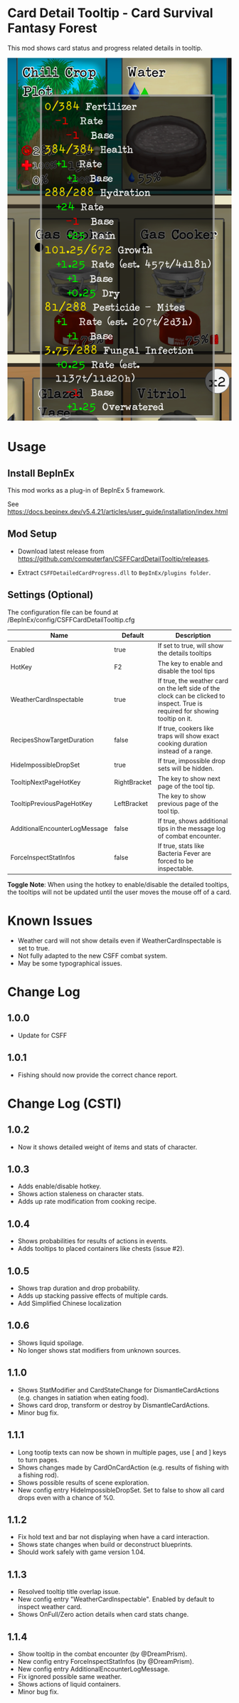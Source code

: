 # Card Detail Tooltip - Card Survival Fantasy Forest

This mod shows card status and progress related details in tooltip.

![Preview](pic/screenshot1.png)

# Usage

## Install BepInEx

This mod works as a plug-in of BepInEx 5 framework.

See <https://docs.bepinex.dev/v5.4.21/articles/user_guide/installation/index.html>

## Mod Setup

- Download latest release from <https://github.com/computerfan/CSFFCardDetailTooltip/releases>. 

- Extract `CSFFDetailedCardProgress.dll` to `BepInEx/plugins folder`.

## Settings (Optional)

The configuration file can be found at /BepInEx/config/CSFFCardDetailTooltip.cfg

|Name|Default|Description|
|--|--|--|
|Enabled|true|If set to true, will show the details tooltips|
|HotKey|F2|The key to enable and disable the tool tips|
|WeatherCardInspectable|true|If true, the weather card on the left side of the clock can be clicked to inspect. True is required for showing tooltip on it.|
|RecipesShowTargetDuration|false|If true, cookers like traps will show exact cooking duration instead of a range.|
|HideImpossibleDropSet|true|If true, impossible drop sets will be hidden.|
|TooltipNextPageHotKey|RightBracket|The key to show next page of the tool tip.|
|TooltipPreviousPageHotKey|LeftBracket|The key to show previous page of the tool tip.|
|AdditionalEncounterLogMessage|false|If true, shows additional tips in the message log of combat encounter.|
|ForceInspectStatInfos|false|If true, stats like Bacteria Fever are forced to be inspectable.|

__Toggle Note__: When using the hotkey to enable/disable the detailed tooltips, the tooltips will not be updated until the user moves the mouse off of a card.

# Known Issues

- Weather card will not show details even if WeatherCardInspectable is set to true.
- Not fully adapted to the new CSFF combat system.
- May be some typographical issues.

# Change Log

## 1.0.0
- Update for CSFF

## 1.0.1
- Fishing should now provide the correct chance report.

# Change Log (CSTI)

## 1.0.2
- Now it shows detailed weight of items and stats of character.

## 1.0.3 
- Adds enable/disable hotkey.
- Shows action staleness on character stats.
- Adds up rate modification from cooking recipe.

## 1.0.4
- Shows probabilities for results of actions in events.
- Adds tooltips to placed containers like chests (issue #2).

## 1.0.5
- Shows trap duration and drop probability.
- Adds up stacking passive effects of multiple cards.
- Add Simplified Chinese localization

## 1.0.6
- Shows liquid spoilage.
- No longer shows stat modifiers from unknown sources.

## 1.1.0
- Shows StatModifier and CardStateChange for DismantleCardActions (e.g. changes in satiation when eating food).
- Shows card drop, transform or destroy by DismantleCardActions.
- Minor bug fix.

## 1.1.1
- Long tootip texts can now be shown in multiple pages, use [ and ] keys to turn pages.
- Shows changes made by CardOnCardAction (e.g. results of fishing with a fishing rod).
- Shows possible results of scene exploration.
- New config entry HideImpossibleDropSet. Set to false to show all card drops even with a chance of %0.

## 1.1.2
- Fix hold text and bar not displaying when have a card interaction.
- Shows state changes when build or deconstruct blueprints.
- Should work safely with game version 1.04.

## 1.1.3
- Resolved tooltip title overlap issue.
- New config entry "WeatherCardInspectable". Enabled by default to inspect weather card.
- Shows OnFull/Zero action details when card stats change.

## 1.1.4
- Show tooltip in the combat encounter (by @DreamPrism).
- New config entry ForceInspectStatInfos (by @DreamPrism).
- New config entry AdditionalEncounterLogMessage.
- Fix ignored possible same weather.
- Shows actions of liquid containers.
- Minor bug fix.
